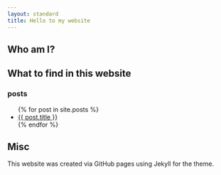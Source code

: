 ```yaml
---
layout: standard
title: Hello to my website
---
```



## Who am I?

## What to find in this website

### posts
<ul>
  {% for post in site.posts %}
    <li>
      <a href="{{ post.url }}">{{ post.title }}</a>
    </li>
  {% endfor %}
</ul>

## Misc

This website was created via GitHub pages using Jekyll for the theme.